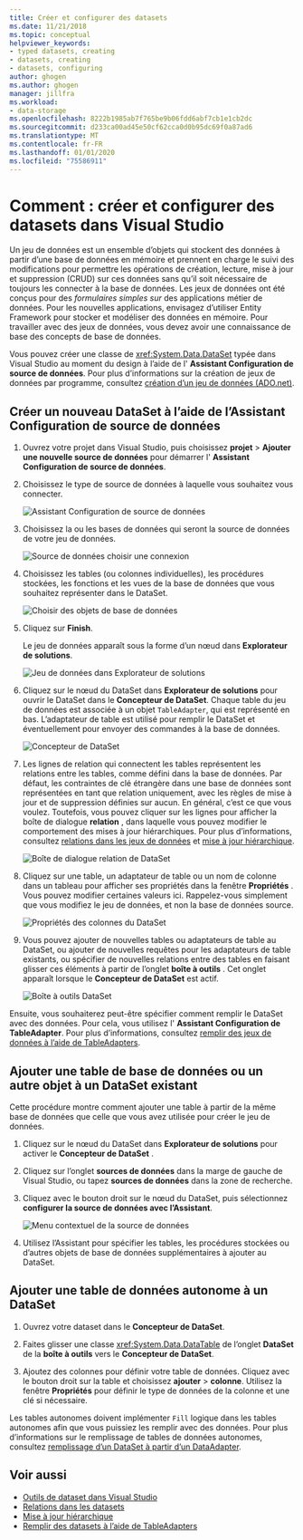 ```yaml
---
title: Créer et configurer des datasets
ms.date: 11/21/2018
ms.topic: conceptual
helpviewer_keywords:
- typed datasets, creating
- datasets, creating
- datasets, configuring
author: ghogen
ms.author: ghogen
manager: jillfra
ms.workload:
- data-storage
ms.openlocfilehash: 8222b1985ab7f765be9b06fdd6abf7cb1e1cb2dc
ms.sourcegitcommit: d233ca00ad45e50cf62cca0d0b95dc69f0a87ad6
ms.translationtype: MT
ms.contentlocale: fr-FR
ms.lasthandoff: 01/01/2020
ms.locfileid: "75586911"
---
```

# <a name="how-to-create-and-configure-datasets-in-visual-studio"></a>Comment : créer et configurer des datasets dans Visual Studio

Un jeu de données est un ensemble d’objets qui stockent des données à partir d’une base de données en mémoire et prennent en charge le suivi des modifications pour permettre les opérations de création, lecture, mise à jour et suppression (CRUD) sur ces données sans qu’il soit nécessaire de toujours les connecter à la base de données. Les jeux de données ont été conçus pour des *formulaires simples sur* des applications métier de données. Pour les nouvelles applications, envisagez d’utiliser Entity Framework pour stocker et modéliser des données en mémoire. Pour travailler avec des jeux de données, vous devez avoir une connaissance de base des concepts de base de données.

Vous pouvez créer une classe de <xref:System.Data.DataSet> typée dans Visual Studio au moment du design à l’aide de l' **Assistant Configuration de source de données**. Pour plus d’informations sur la création de jeux de données par programme, consultez [création d’un jeu de données (ADO.net)](/dotnet/framework/data/adonet/dataset-datatable-dataview/creating-a-dataset).

## <a name="create-a-new-dataset-by-using-the-data-source-configuration-wizard"></a>Créer un nouveau DataSet à l’aide de l’Assistant Configuration de source de données

1. Ouvrez votre projet dans Visual Studio, puis choisissez **projet** > **Ajouter une nouvelle source de données** pour démarrer l' **Assistant Configuration de source de données**.

2. Choisissez le type de source de données à laquelle vous souhaitez vous connecter.

     ![Assistant Configuration de source de données](../data-tools/media/data-source-configuration-wizard.png)

3. Choisissez la ou les bases de données qui seront la source de données de votre jeu de données.

     ![Source de données choisir une connexion](../data-tools/media/data-source-choose-a-connection.png)

4. Choisissez les tables (ou colonnes individuelles), les procédures stockées, les fonctions et les vues de la base de données que vous souhaitez représenter dans le DataSet.

     ![Choisir des objets de base de données](../data-tools/media/raddata-chose-objects.png)

5. Cliquez sur **Finish**.

   Le jeu de données apparaît sous la forme d’un nœud dans **Explorateur de solutions**.

   ![Jeu de données dans Explorateur de solutions](../data-tools/media/dataset-in-solution-explorer.png)

6. Cliquez sur le nœud du DataSet dans **Explorateur de solutions** pour ouvrir le DataSet dans le **Concepteur de DataSet**. Chaque table du jeu de données est associée à un objet `TableAdapter`, qui est représenté en bas. L’adaptateur de table est utilisé pour remplir le DataSet et éventuellement pour envoyer des commandes à la base de données.

   ![Concepteur de DataSet](../data-tools/media/dataset-designer.png)

7. Les lignes de relation qui connectent les tables représentent les relations entre les tables, comme défini dans la base de données. Par défaut, les contraintes de clé étrangère dans une base de données sont représentées en tant que relation uniquement, avec les règles de mise à jour et de suppression définies sur aucun. En général, c’est ce que vous voulez. Toutefois, vous pouvez cliquer sur les lignes pour afficher la boîte de dialogue **relation** , dans laquelle vous pouvez modifier le comportement des mises à jour hiérarchiques. Pour plus d’informations, consultez [relations dans les jeux de données](../data-tools/relationships-in-datasets.md) et [mise à jour hiérarchique](../data-tools/hierarchical-update.md).

     ![Boîte de dialogue relation de DataSet](../data-tools/media/raddata-relation-dialog.png)

8. Cliquez sur une table, un adaptateur de table ou un nom de colonne dans un tableau pour afficher ses propriétés dans la fenêtre **Propriétés** . Vous pouvez modifier certaines valeurs ici. Rappelez-vous simplement que vous modifiez le jeu de données, et non la base de données source.

     ![Propriétés des colonnes du DataSet](../data-tools/media/dataset-column-properties.png)

9. Vous pouvez ajouter de nouvelles tables ou adaptateurs de table au DataSet, ou ajouter de nouvelles requêtes pour les adaptateurs de table existants, ou spécifier de nouvelles relations entre des tables en faisant glisser ces éléments à partir de l’onglet **boîte à outils** . Cet onglet apparaît lorsque le **Concepteur de DataSet** est actif.

     ![Boîte à outils DataSet](../data-tools/media/raddata-dataset-toolbox.png)

Ensuite, vous souhaiterez peut-être spécifier comment remplir le DataSet avec des données. Pour cela, vous utilisez l' **Assistant Configuration de TableAdapter**. Pour plus d’informations, consultez [remplir des jeux de données à l’aide de TableAdapters](../data-tools/fill-datasets-by-using-tableadapters.md).

## <a name="add-a-database-table-or-other-object-to-an-existing-dataset"></a>Ajouter une table de base de données ou un autre objet à un DataSet existant

Cette procédure montre comment ajouter une table à partir de la même base de données que celle que vous avez utilisée pour créer le jeu de données.

1. Cliquez sur le nœud du DataSet dans **Explorateur de solutions** pour activer le **Concepteur de DataSet** .

2. Cliquez sur l’onglet **sources de données** dans la marge de gauche de Visual Studio, ou tapez **sources de données** dans la zone de recherche.

3. Cliquez avec le bouton droit sur le nœud du DataSet, puis sélectionnez **configurer la source de données avec l’Assistant**.

     ![Menu contextuel de la source de données](../data-tools/media/data-source-context-menu.png)

4. Utilisez l’Assistant pour spécifier les tables, les procédures stockées ou d’autres objets de base de données supplémentaires à ajouter au DataSet.

## <a name="add-a-stand-alone-data-table-to-a-dataset"></a>Ajouter une table de données autonome à un DataSet

1. Ouvrez votre dataset dans le **Concepteur de DataSet**.

2. Faites glisser une classe <xref:System.Data.DataTable> de l’onglet **DataSet** de la **boîte à outils** vers le **Concepteur de DataSet**.

3. Ajoutez des colonnes pour définir votre table de données. Cliquez avec le bouton droit sur la table et choisissez **ajouter** > **colonne**. Utilisez la fenêtre **Propriétés** pour définir le type de données de la colonne et une clé si nécessaire.

Les tables autonomes doivent implémenter `Fill` logique dans les tables autonomes afin que vous puissiez les remplir avec des données. Pour plus d’informations sur le remplissage de tables de données autonomes, consultez [remplissage d’un DataSet à partir d’un DataAdapter](/dotnet/framework/data/adonet/populating-a-dataset-from-a-dataadapter).

## <a name="see-also"></a>Voir aussi

- [Outils de dataset dans Visual Studio](../data-tools/dataset-tools-in-visual-studio.md)
- [Relations dans les datasets](../data-tools/relationships-in-datasets.md)
- [Mise à jour hiérarchique](../data-tools/hierarchical-update.md)
- [Remplir des datasets à l’aide de TableAdapters](../data-tools/fill-datasets-by-using-tableadapters.md)

